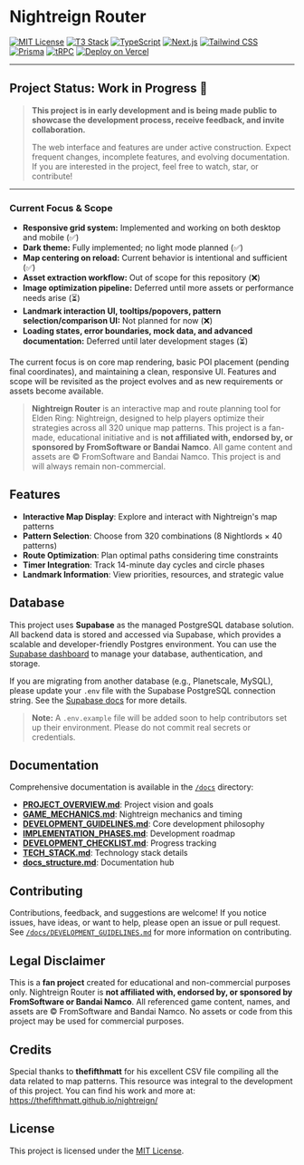 # Nightreign Router

[![MIT License](https://img.shields.io/badge/license-MIT-blue.svg)](LICENSE)
[![T3 Stack](https://img.shields.io/badge/T3%20Stack-Next.js%20%7C%20TypeScript%20%7C%20Prisma%20%7C%20tRPC%20%7C%20Tailwind-informational)](https://create.t3.gg/)
[![TypeScript](https://img.shields.io/badge/TypeScript-Strict-blue?logo=typescript)](https://www.typescriptlang.org/)
[![Next.js](https://img.shields.io/badge/Next.js-14+-black?logo=next.js)](https://nextjs.org/)
[![Tailwind CSS](https://img.shields.io/badge/TailwindCSS-3+-06B6D4?logo=tailwindcss)](https://tailwindcss.com/)
[![Prisma](https://img.shields.io/badge/Prisma-ORM-2D3748?logo=prisma)](https://prisma.io/)
[![tRPC](https://img.shields.io/badge/tRPC-Type%20Safe%20API-2596be?logo=trpc)](https://trpc.io/)
[![Deploy on Vercel](https://img.shields.io/badge/deploy-Vercel-black?logo=vercel)](https://vercel.com/)

---

## Project Status: Work in Progress 🚧

> **This project is in early development and is being made public to showcase the development process, receive feedback, and invite collaboration.**
>
> The web interface and features are under active construction. Expect frequent changes, incomplete features, and evolving documentation. If you are interested in the project, feel free to watch, star, or contribute!

---

### Current Focus & Scope
- **Responsive grid system:** Implemented and working on both desktop and mobile (✅)
- **Dark theme:** Fully implemented; no light mode planned (✅)
- **Map centering on reload:** Current behavior is intentional and sufficient (✅)
- **Asset extraction workflow:** Out of scope for this repository (❌)
- **Image optimization pipeline:** Deferred until more assets or performance needs arise (⏳)
- **Landmark interaction UI, tooltips/popovers, pattern selection/comparison UI:** Not planned for now (❌)
- **Loading states, error boundaries, mock data, and advanced documentation:** Deferred until later development stages (⏳)

The current focus is on core map rendering, basic POI placement (pending final coordinates), and maintaining a clean, responsive UI. Features and scope will be revisited as the project evolves and as new requirements or assets become available.

> **Nightreign Router** is an interactive map and route planning tool for Elden Ring: Nightreign, designed to help players optimize their strategies across all 320 unique map patterns. This project is a fan-made, educational initiative and is **not affiliated with, endorsed by, or sponsored by FromSoftware or Bandai Namco**. All game content and assets are © FromSoftware and Bandai Namco. This project is and will always remain non-commercial.

## Features
- **Interactive Map Display**: Explore and interact with Nightreign's map patterns
- **Pattern Selection**: Choose from 320 combinations (8 Nightlords × 40 patterns)
- **Route Optimization**: Plan optimal paths considering time constraints
- **Timer Integration**: Track 14-minute day cycles and circle phases
- **Landmark Information**: View priorities, resources, and strategic value

## Database
This project uses **Supabase** as the managed PostgreSQL database solution. All backend data is stored and accessed via Supabase, which provides a scalable and developer-friendly Postgres environment. You can use the [Supabase dashboard](https://app.supabase.com/) to manage your database, authentication, and storage.

If you are migrating from another database (e.g., Planetscale, MySQL), please update your `.env` file with the Supabase PostgreSQL connection string. See the [Supabase docs](https://supabase.com/docs/guides/database) for more details.

> **Note:** A `.env.example` file will be added soon to help contributors set up their environment. Please do not commit real secrets or credentials.

## Documentation
Comprehensive documentation is available in the [`/docs`](./docs) directory:
- **[PROJECT_OVERVIEW.md](./docs/PROJECT_OVERVIEW.md)**: Project vision and goals
- **[GAME_MECHANICS.md](./docs/GAME_MECHANICS.md)**: Nightreign mechanics and timing
- **[DEVELOPMENT_GUIDELINES.md](./docs/DEVELOPMENT_GUIDELINES.md)**: Core development philosophy
- **[IMPLEMENTATION_PHASES.md](./docs/IMPLEMENTATION_PHASES.md)**: Development roadmap
- **[DEVELOPMENT_CHECKLIST.md](./docs/DEVELOPMENT_CHECKLIST.md)**: Progress tracking
- **[TECH_STACK.md](./docs/TECH_STACK.md)**: Technology stack details
- **[docs_structure.md](./docs/docs_structure.md)**: Documentation hub

## Contributing

Contributions, feedback, and suggestions are welcome! If you notice issues, have ideas, or want to help, please open an issue or pull request. See [`/docs/DEVELOPMENT_GUIDELINES.md`](./docs/DEVELOPMENT_GUIDELINES.md) for more information on contributing.

## Legal Disclaimer
This is a **fan project** created for educational and non-commercial purposes only. Nightreign Router is **not affiliated with, endorsed by, or sponsored by FromSoftware or Bandai Namco**. All referenced game content, names, and assets are © FromSoftware and Bandai Namco. No assets or code from this project may be used for commercial purposes.

## Credits
Special thanks to **thefifthmatt** for his excellent CSV file compiling all the data related to map patterns. This resource was integral to the development of this project. You can find his work and more at: https://thefifthmatt.github.io/nightreign/

## License
This project is licensed under the [MIT License](./LICENSE).

